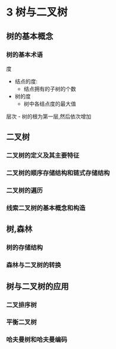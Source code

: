 # 3 树与二叉树

## 树的基本概念

### 树的基本术语 
度
- 结点的度:
	- 结点拥有的子树的个数
- 树的度
	- 树中各结点度的最大值

层次
	- 树的根为第一层,然后依次增加

## 二叉树
### 二叉树的定义及其主要特征
### 二叉树的顺序存储结构和链式存储结构
### 二叉树的遍历
### 线索二叉树的基本概念和构造
## 树,森林
### 树的存储结构
### 森林与二叉树的转换
## 树与二叉树的应用
### 二叉排序树
### 平衡二叉树
### 哈夫曼树和哈夫曼编码